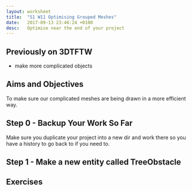 ```yaml
---
layout: worksheet
title:  "S1 W11 Optimising Grouped Meshes"
date:   2017-09-13 23:46:24 +0100
desc:   Optimise near the end of your project
---
```


## Previously on 3DTFTW
- make more complicated objects

## Aims and Objectives
To make sure our complicated meshes are being drawn in a more efficient way.

## Step 0 - Backup Your Work So Far
Make sure you duplicate your project into a new dir and work there so you have a history to go back to if you need to.

## Step 1 - Make a new entity called TreeObstacle




## Exercises
